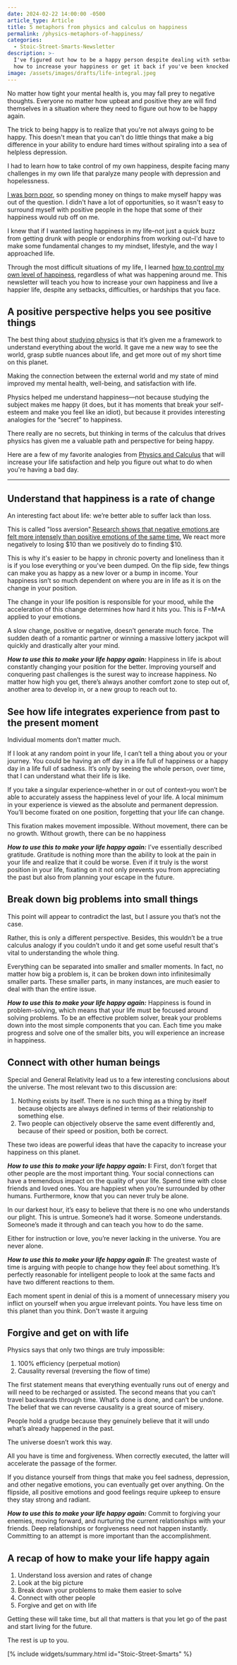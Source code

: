 ```yaml
---
date: 2024-02-22 14:00:00 -0500
article_type: Article
title: 5 metaphors from physics and calculus on happiness
permalink: /physics-metaphors-of-happiness/
categories:
  - Stoic-Street-Smarts-Newsletter
description: >-
  I've figured out how to be a happy person despite dealing with setbacks. Learn
  how to increase your happiness or get it back if you've been knocked down.
image: /assets/images/drafts/life-integral.jpeg
---
```

No matter how tight your mental health is, you may fall prey to negative thoughts. Everyone no matter how upbeat and positive they are will find themselves in a situation where they need to figure out how to be happy again.

The trick to being happy is to realize that you're not always going to be happy. This doesn't mean that you can't do little things that make a big difference in your ability to endure hard times without spiraling into a sea of helpless depression.

I had to learn how to take control of my own happiness, despite facing many challenges in my own life that paralyze many people with depression and hopelessness.

[I was born poor](/stop-being-poor/), so spending money on things to make myself happy was out of the question. I didn't have a lot of opportunities, so it wasn't easy to surround myself with positive people in the hope that some of their happiness would rub off on me.

I knew that if I wanted lasting happiness in my life–not just a quick buzz from getting drunk with people or endorphins from working out–I'd have to make some fundamental changes to my mindset, lifestyle, and the way I approached life.

Through the most difficult situations of my life, I learned [how to control my own level of happiness](/dichotomy-of-control/), regardless of what was happening around me. This newsletter will teach you how to increase your own happiness and live a happier life, despite any setbacks, difficulties, or hardships that you face.

## **A positive perspective helps you see positive things**

The best thing about [studying physics](/is-physics-hard-how-to-study-and-learn-basic-physics/) is that it’s given me a framework to understand everything about the world. It gave me a new way to see the world, grasp subtle nuances about life, and get more out of my short time on this planet.

Making the connection between the external world and my state of mind improved my mental health, well-being, and satisfaction with life.

Physics helped me understand happiness—not because studying the subject makes me happy (it does, but it has moments that break your self-esteem and make you feel like an idiot), but because it provides interesting analogies for the “secret” to happiness.

There really are no secrets, but thinking in terms of the calculus that drives physics has given me a valuable path and perspective for being happy.

Here are a few of my favorite analogies from [Physics and Calculus](/how-to-get-better-at-math/) that will increase your life satisfaction and help you figure out what to do when you're having a bad day.



---

## **Understand that happiness is a rate of change**

An interesting fact about life: we’re better able to suffer lack than loss.

This is called "loss aversion".[Research shows that negative emotions are felt more intensely than positive emotions of the same time.](https://www.psychologytoday.com/us/blog/science-choice/201803/what-is-loss-aversion) We react more negatively to losing $10 than we positively do to finding $10.

This is why it's easier to be happy in chronic poverty and loneliness than it is if you lose everything or you've been dumped. On the flip side, few things can make you as happy as a new lover or a bump in income. Your happiness isn’t so much dependent on where you are in life as it is on the change in your position.

The change in your life position is responsible for your mood, while the acceleration of this change determines how hard it hits you. This is F=M\*A applied to your emotions.

A slow change, positive or negative, doesn’t generate much force. The sudden death of a romantic partner or winning a massive lottery jackpot will quickly and drastically alter your mind.

***How to use this to make your life happy again:*** Happiness in life is about constantly changing your position for the better. Improving yourself and conquering past challenges is the surest way to increase happiness. No matter how high you get, there’s always another comfort zone to step out of, another area to develop in, or a new group to reach out to.&nbsp;

## **See how life integrates experience from past to the present moment**

Individual moments don’t matter much.

If I look at any random point in your life, I can’t tell a thing about you or your journey. You could be having an off day in a life full of happiness or a happy day in a life full of sadness. It’s only by seeing the whole person, over time, that I can understand what their life is like.

If you take a singular experience–whether in or out of context–you won’t be able to accurately assess the happiness level of your life. A local minimum in your experience is viewed as the absolute and permanent depression. You’ll become fixated on one position, forgetting that your life can change.

This fixation makes movement impossible. Without movement, there can be no growth. Without growth, there can be no happiness

***How to use this to make your life happy again:*** I’ve essentially described gratitude. Gratitude is nothing more than the ability to look at the pain in your life and realize that it could be worse. Even if it truly is the worst position in your life, fixating on it not only prevents you from appreciating the past but also from planning your escape in the future.&nbsp;

## **Break down big problems into small things**

This point will appear to contradict the last, but I assure you that’s not the case.

Rather, this is only a different perspective. Besides, this wouldn’t be a true calculus analogy if you couldn’t undo it and get some useful result that's vital to understanding the whole thing.

Everything can be separated into smaller and smaller moments. In fact, no matter how big a problem is, it can be broken down into infinitesimally smaller parts. These smaller parts, in many instances, are much easier to deal with than the entire issue.

***How to use this to make your life happy again:*** Happiness is found in problem-solving, which means that your life must be focused around solving problems. To be an effective problem solver, break your problems down into the most simple components that you can. Each time you make progress and solve one of the smaller bits, you will experience an increase in happiness.

## **Connect with other human beings**

Special and General Relativity lead us to a few interesting conclusions about the universe. The most relevant two to this discussion are:

1. Nothing exists by itself. There is no such thing as a thing by itself because objects are always defined in terms of their relationship to something else.
2. Two people can objectively observe the same event differently and, because of their speed or position, both be correct.

These two ideas are powerful ideas that have the capacity to increase your happiness on this planet.

***How to use this to make your life happy again:*** **I:** First, don’t forget that other people are the most important thing. Your social connections can have a tremendous impact on the quality of your life. Spend time with close friends and loved ones. You are happiest when you’re surrounded by other humans. Furthermore, know that you can never truly be alone.

In our darkest hour, it’s easy to believe that there is no one who understands our plight. This is untrue. Someone’s had it worse. Someone understands. Someone’s made it through and can teach you how to do the same.

Either for instruction or love, you’re never lacking in the universe. You are never alone.

***How to use this to make your life happy again II:*** The greatest waste of time is arguing with people to change how they feel about something. It’s perfectly reasonable for intelligent people to look at the same facts and have two different reactions to them.

Each moment spent in denial of this is a moment of unnecessary misery you inflict on yourself when you argue irrelevant points. You have less time on this planet than you think. Don't waste it arguing

## **Forgive and get on with life**

Physics says that only two things are truly impossible:

1. 100% efficiency (perpetual motion)
2. Causality reversal (reversing the flow of time)

The first statement means that everything eventually runs out of energy and will need to be recharged or assisted. The second means that you can’t travel backwards through time. What’s done is done, and can’t be undone. The belief that we can reverse causality is a great source of misery.

People hold a grudge because they genuinely believe that it will undo what’s already happened in the past.

The universe doesn’t work this way.

All you have is time and forgiveness. When correctly executed, the latter will accelerate the passage of the former.

If you distance yourself from things that make you feel sadness, depression, and other negative emotions, you can eventually get over anything. On the flipside, all positive emotions and good feelings require upkeep to ensure they stay strong and radiant.

***How to use this to make your life happy again:*** Commit to forgiving your enemies, moving forward, and nurturing the current relationships with your friends. Deep relationships or forgiveness need not happen instantly. Committing to an attempt is more important than the accomplishment.

## **A recap of how to make your life happy again**

1. Understand loss aversion and rates of change
2. Look at the big picture
3. Break down your problems to make them easier to solve
4. Connect with other people
5. Forgive and get on with life

Getting these will take time, but all that matters is that you let go of the past and start living for the future.

The rest is up to you.

\[% include widgets/summary.html id="Stoic-Street-Smarts" %\}